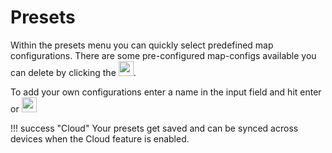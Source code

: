 # Presets
Within the presets menu you can quickly select predefined map configurations. There are some pre-configured map-configs available you can delete by clicking the <img src="https://raw.githubusercontent.com/Risingson/eedocs/master/docs/images/Minus-100_b.png" width="24" height="24" />.

To add your own configurations enter a name in the input field and hit enter or <img src="https://raw.githubusercontent.com/Risingson/eedocs/master/docs/images/Plus-100.png" width="24" height="24" />

!!! success "Cloud"
    Your presets get saved and can be synced across devices when the Cloud feature is enabled.
    
<!--stackedit_data:
eyJoaXN0b3J5IjpbMjg1NzEzMzE3LC0zMTk5NTg3MzYsLTI4Nz
I2MTU3NywtMTE3NzkwOTE4NSwtMTg3NzMwNjA2NF19
-->
